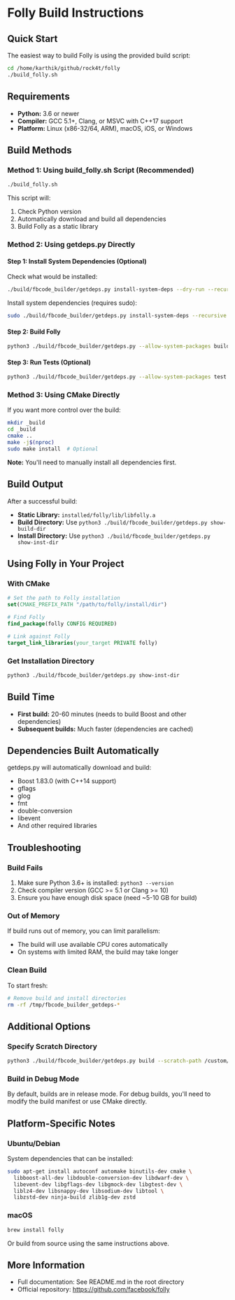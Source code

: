 # Folly Build Instructions

## Quick Start

The easiest way to build Folly is using the provided build script:

```bash
cd /home/karthik/github/rock4t/folly
./build_folly.sh
```

## Requirements

- **Python:** 3.6 or newer
- **Compiler:** GCC 5.1+, Clang, or MSVC with C++17 support
- **Platform:** Linux (x86-32/64, ARM), macOS, iOS, or Windows

## Build Methods

### Method 1: Using build_folly.sh Script (Recommended)

```bash
./build_folly.sh
```

This script will:
1. Check Python version
2. Automatically download and build all dependencies
3. Build Folly as a static library

### Method 2: Using getdeps.py Directly

#### Step 1: Install System Dependencies (Optional)

Check what would be installed:
```bash
./build/fbcode_builder/getdeps.py install-system-deps --dry-run --recursive
```

Install system dependencies (requires sudo):
```bash
sudo ./build/fbcode_builder/getdeps.py install-system-deps --recursive
```

#### Step 2: Build Folly

```bash
python3 ./build/fbcode_builder/getdeps.py --allow-system-packages build
```

#### Step 3: Run Tests (Optional)

```bash
python3 ./build/fbcode_builder/getdeps.py --allow-system-packages test
```

### Method 3: Using CMake Directly

If you want more control over the build:

```bash
mkdir _build
cd _build
cmake ..
make -j$(nproc)
sudo make install  # Optional
```

**Note:** You'll need to manually install all dependencies first.

## Build Output

After a successful build:

- **Static Library:** `installed/folly/lib/libfolly.a`
- **Build Directory:** Use `python3 ./build/fbcode_builder/getdeps.py show-build-dir`
- **Install Directory:** Use `python3 ./build/fbcode_builder/getdeps.py show-inst-dir`

## Using Folly in Your Project

### With CMake

```cmake
# Set the path to Folly installation
set(CMAKE_PREFIX_PATH "/path/to/folly/install/dir")

# Find Folly
find_package(folly CONFIG REQUIRED)

# Link against Folly
target_link_libraries(your_target PRIVATE folly)
```

### Get Installation Directory

```bash
python3 ./build/fbcode_builder/getdeps.py show-inst-dir
```

## Build Time

- **First build:** 20-60 minutes (needs to build Boost and other dependencies)
- **Subsequent builds:** Much faster (dependencies are cached)

## Dependencies Built Automatically

getdeps.py will automatically download and build:

- Boost 1.83.0 (with C++14 support)
- gflags
- glog
- fmt
- double-conversion
- libevent
- And other required libraries

## Troubleshooting

### Build Fails

1. Make sure Python 3.6+ is installed: `python3 --version`
2. Check compiler version (GCC >= 5.1 or Clang >= 10)
3. Ensure you have enough disk space (need ~5-10 GB for build)

### Out of Memory

If build runs out of memory, you can limit parallelism:
- The build will use available CPU cores automatically
- On systems with limited RAM, the build may take longer

### Clean Build

To start fresh:
```bash
# Remove build and install directories
rm -rf /tmp/fbcode_builder_getdeps-*
```

## Additional Options

### Specify Scratch Directory

```bash
python3 ./build/fbcode_builder/getdeps.py build --scratch-path /custom/path
```

### Build in Debug Mode

By default, builds are in release mode. For debug builds, you'll need to modify the build manifest or use CMake directly.

## Platform-Specific Notes

### Ubuntu/Debian
System dependencies that can be installed:
```bash
sudo apt-get install autoconf automake binutils-dev cmake \
  libboost-all-dev libdouble-conversion-dev libdwarf-dev \
  libevent-dev libgflags-dev libgmock-dev libgtest-dev \
  liblz4-dev libsnappy-dev libsodium-dev libtool \
  libzstd-dev ninja-build zlib1g-dev zstd
```

### macOS
```bash
brew install folly
```

Or build from source using the same instructions above.

## More Information

- Full documentation: See README.md in the root directory
- Official repository: https://github.com/facebook/folly
